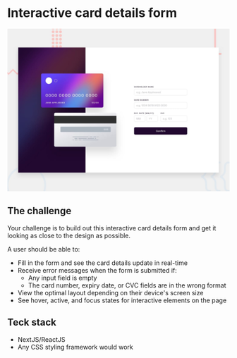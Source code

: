 # Interactive card details form

![Design preview for the Interactive card details form coding challenge](./design/desktop-preview.jpg)


## The challenge

Your challenge is to build out this interactive card details form and get it looking as close to the design as possible.

A user should be able to: 

- Fill in the form and see the card details update in real-time
- Receive error messages when the form is submitted if:
  - Any input field is empty
  - The card number, expiry date, or CVC fields are in the wrong format
- View the optimal layout depending on their device's screen size
- See hover, active, and focus states for interactive elements on the page


## Teck stack
- NextJS/ReactJS
- Any CSS styling framework would work
